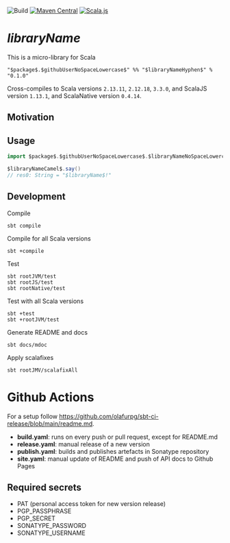 ![Build](https://github.com/$githubUserNoSpaceLowercase$/$libraryNameHyphen$/workflows/Build/badge.svg) [![Maven Central](https://maven-badges.herokuapp.com/maven-central/$package$.$githubUserNoSpaceLowercase$/$libraryNameHyphen$_2.13/badge.svg)](https://maven-badges.herokuapp.com/maven-central/$package$.$githubUserNoSpaceLowercase$/$libraryNameHyphen$_2.13)
[![Scala.js](https://www.scala-js.org/assets/badges/scalajs-1.5.0.svg)](https://www.scala-js.org)

$libraryName$
===

This is a micro-library for Scala

    "$package$.$githubUserNoSpaceLowercase$" %% "$libraryNameHyphen$" % "0.1.0"

Cross-compiles to Scala versions `2.13.11`, `2.12.18`, `3.3.0`, 
and ScalaJS version `1.13.1`, and ScalaNative version `0.4.14`.

Motivation
---

Usage
---

```scala
import $package$.$githubUserNoSpaceLowercase$.$libraryNameNoSpaceLowercase$._

$libraryNameCamel$.say()
// res0: String = "$libraryName$!"
```

Development
---

Compile

    sbt compile

Compile for all Scala versions

    sbt +compile

Test

    sbt rootJVM/test
    sbt rootJS/test
    sbt rootNative/test

Test with all Scala versions

    sbt +test
    sbt +rootJVM/test


Generate README and docs

    sbt docs/mdoc

Apply scalafixes

    sbt rootJMV/scalafixAll    

Github Actions
===

For a setup follow <https://github.com/olafurpg/sbt-ci-release/blob/main/readme.md>.

 - **build.yaml**: runs on every push or pull request, except for README.md
 - **release.yaml**: manual release of a new version
 - **publish.yaml**: builds and publishes artefacts in Sonatype repository
 - **site.yaml**: manual update of README and push of API docs to Github Pages

 Required secrets
 ---

- PAT (personal access token for new version release)
- PGP_PASSPHRASE
- PGP_SECRET
- SONATYPE_PASSWORD
- SONATYPE_USERNAME
